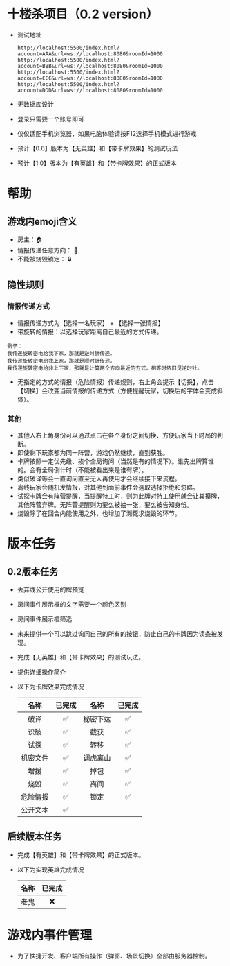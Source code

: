 # 十楼杀项目（0.2 version）

- 测试地址

  ```http://localhost:5500/index.html?account=AAA&url=ws://localhost:8080&roomId=1000```
  ```http://localhost:5500/index.html?account=BBB&url=ws://localhost:8080&roomId=1000```
  ```http://localhost:5500/index.html?account=CCC&url=ws://localhost:8080&roomId=1000```
  ```http://localhost:5500/index.html?account=DDD&url=ws://localhost:8080&roomId=1000```

- 无数据库设计
- 登录只需要一个账号即可
- 仅仅适配手机浏览器，如果电脑体验请按F12选择手机模式进行游戏
- 预计【0.6】版本为【无英雄】和【带卡牌效果】的测试玩法
- 预计【1.0】版本为【有英雄】和【带卡牌效果】的正式版本

# 帮助

## 游戏内emoji含义

- 房主：🏠
- 情报传递任意方向： 🔄
- 不能被烧毁锁定： 🔒

## 隐性规则

### 情报传递方式

- 情报传递方式为【选择一名玩家】 + 【选择一张情报】
- 带旋转的情报：以选择玩家距离自己最近的方式传递。

```
例子：
我传递旋转密电给我下家，那就是逆时针传递。
我传递旋转密电给我上家，那就是顺时针传递。
我传递旋转密电给非上下家，那就是计算两个方向最近的方式，相等时依旧是逆时针。
```

- 无指定的方式的情报（危险情报）传递规则，右上角会提示【切换】，点击【切换】会改变当前情报的传递方式（方便提醒玩家，切换后的字体会变成斜体）。

### 其他

- 其他人右上角身份可以通过点击在各个身份之间切换、方便玩家当下时局的判断。
- 即使剩下玩家都为同一阵营，游戏仍然继续，直到获胜。
- 卡牌按照一定优先级、挨个全局询问（当然是有的情况下）。谁先出牌算谁的。会有全局倒计时（不能被看出来是谁有牌）。
- 类似破译等会一直询问直至无人再使用才会继续接下来流程。
- 离线玩家会随机发情报，对其他到面前事件会选取选择拒绝和忽略。
- 试探卡牌会有阵营提醒，当提醒特工时，则为此牌对特工使用就会让其摸牌，其他阵营弃牌。无阵营提醒则为要么被抽一张，要么被告知身份。
- 烧毁除了在回合内能使用之外，也增加了濒死求烧毁的环节。
# 版本任务

## 0.2版本任务

- 丢弃或公开使用的牌预览
- 房间事件展示框的文字需要一个颜色区别
- 房间事件展示框筛选
- 未来提供一个可以跳过询问自己的所有的按钮，防止自己的卡牌因为读条被发现。
- 完成【无英雄】和【带卡牌效果】的测试玩法。
- 提供详细操作简介
- 以下为卡牌效果完成情况
  
  |  名称  | 已完成 |  名称  | 已完成 |
  |:----:|:---:|:----:|:---:|
  |  破译  |  ✅  | 秘密下达 |  ✅  |
  |  识破  |  ✅  |  截获  |  ✅  |
  |  试探  |  ✅  |  转移  |  ✅  |
  | 机密文件 |  ✅  | 调虎离山 |  ✅  |
  |  增援  |  ✅  |  掉包  |  ✅  |
  |  烧毁  |  ✅  |  离间  |  ✅  |
  | 危险情报 |  ✅  |  锁定  |  ✅  |
  | 公开文本 |  ✅  |      |     |

## 后续版本任务

- 完成【有英雄】和【带卡牌效果】的正式版本。
- 以下为实现英雄完成情况

  | 名称 | 已完成 |
  |:--:|:---:|
  | 老鬼 |  ❌  |

# 游戏内事件管理

- 为了快捷开发、客户端所有操作（弹窗、场景切换）全部由服务器控制。

[//]: # (![游戏事件流程图]&#40;/resoures/event.png&#41;)